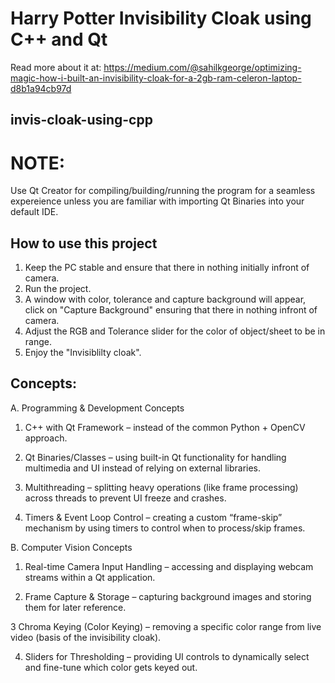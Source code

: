 # Harry Potter Invisibility Cloak using C++ and Qt
Read more about it at: https://medium.com/@sahilkgeorge/optimizing-magic-how-i-built-an-invisibility-cloak-for-a-2gb-ram-celeron-laptop-d8b1a94cb97d
## invis-cloak-using-cpp
# NOTE: 
Use Qt Creator for compiling/building/running the program for a seamless expereience unless you are familiar with importing Qt Binaries into your default IDE.
## How to use this project
1. Keep the PC stable and ensure that there in nothing initially infront of camera.
2. Run the project.
3. A window with color, tolerance and capture background will appear, click on "Capture Background" ensuring that there in nothing infront of camera.
4. Adjust the RGB and Tolerance slider for the color of object/sheet to be in range.
5. Enjoy the "Invisiblilty cloak".

## Concepts:
A. Programming & Development Concepts

  1. C++ with Qt Framework – instead of the common Python + OpenCV approach.

  2. Qt Binaries/Classes – using built-in Qt functionality for handling multimedia and UI instead of relying on external libraries.

  3. Multithreading – splitting heavy operations (like frame processing) across threads to prevent UI freeze and crashes.

  4. Timers & Event Loop Control – creating a custom “frame-skip” mechanism by using timers to control when to process/skip frames.

B. Computer Vision Concepts

  1. Real-time Camera Input Handling – accessing and displaying webcam streams within a Qt application.

  2. Frame Capture & Storage – capturing background images and storing them for later reference.

  3 Chroma Keying (Color Keying) – removing a specific color range from live video (basis of the invisibility cloak).

  4. Sliders for Thresholding – providing UI controls to dynamically select and fine-tune which color gets keyed out.

